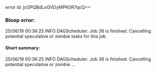 error id: jcGPQBdLoGVDyMPK0R7qcQ==
### Bloop error:

25/06/18 00:36:25 INFO DAGScheduler: Job 36 is finished. Cancelling potential speculative or zombie tasks for this job
#### Short summary: 

25/06/18 00:36:25 INFO DAGScheduler: Job 36 is finished. Cancelling potential speculative or zombie ...